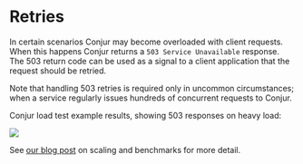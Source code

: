 # Retries

In certain scenarios Conjur may become overloaded with client requests.
When this happens Conjur returns a `503 Service Unavailable` response.
The 503 return code can be used as a signal to a client application that
the request should be retried.

Note that handling 503 retries is required only in uncommon
circumstances; when a service regularly issues hundreds of concurrent requests
to Conjur.

Conjur load test example results, showing 503 responses on heavy load:

<img src="https://info.conjur.net/hubfs/Security-Secrets-Performance-Benchmark-2.png"/>

See [our blog post](https://blog.conjur.net/scaling-security-4-million-secrets)
on scaling and benchmarks for more detail.
